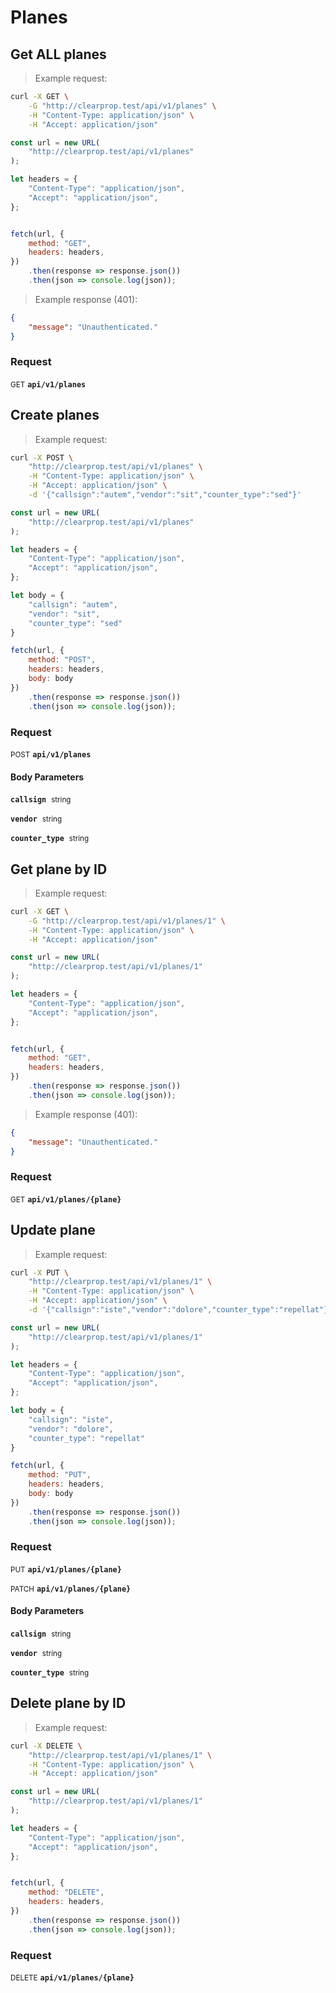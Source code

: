 # Planes


## Get ALL planes




> Example request:

```bash
curl -X GET \
    -G "http://clearprop.test/api/v1/planes" \
    -H "Content-Type: application/json" \
    -H "Accept: application/json"
```

```javascript
const url = new URL(
    "http://clearprop.test/api/v1/planes"
);

let headers = {
    "Content-Type": "application/json",
    "Accept": "application/json",
};


fetch(url, {
    method: "GET",
    headers: headers,
})
    .then(response => response.json())
    .then(json => console.log(json));
```


> Example response (401):

```json
{
    "message": "Unauthenticated."
}
```

### Request
<small class="badge badge-green">GET</small>
 **`api/v1/planes`**



## Create planes




> Example request:

```bash
curl -X POST \
    "http://clearprop.test/api/v1/planes" \
    -H "Content-Type: application/json" \
    -H "Accept: application/json" \
    -d '{"callsign":"autem","vendor":"sit","counter_type":"sed"}'

```

```javascript
const url = new URL(
    "http://clearprop.test/api/v1/planes"
);

let headers = {
    "Content-Type": "application/json",
    "Accept": "application/json",
};

let body = {
    "callsign": "autem",
    "vendor": "sit",
    "counter_type": "sed"
}

fetch(url, {
    method: "POST",
    headers: headers,
    body: body
})
    .then(response => response.json())
    .then(json => console.log(json));
```



### Request
<small class="badge badge-black">POST</small>
 **`api/v1/planes`**

<h4 class="fancy-heading-panel"><b>Body Parameters</b></h4>
<code><b>callsign</b></code>&nbsp; <small>string</small>     <br>
    

<code><b>vendor</b></code>&nbsp; <small>string</small>     <br>
    

<code><b>counter_type</b></code>&nbsp; <small>string</small>     <br>
    



## Get plane by ID




> Example request:

```bash
curl -X GET \
    -G "http://clearprop.test/api/v1/planes/1" \
    -H "Content-Type: application/json" \
    -H "Accept: application/json"
```

```javascript
const url = new URL(
    "http://clearprop.test/api/v1/planes/1"
);

let headers = {
    "Content-Type": "application/json",
    "Accept": "application/json",
};


fetch(url, {
    method: "GET",
    headers: headers,
})
    .then(response => response.json())
    .then(json => console.log(json));
```


> Example response (401):

```json
{
    "message": "Unauthenticated."
}
```

### Request
<small class="badge badge-green">GET</small>
 **`api/v1/planes/{plane}`**



## Update plane




> Example request:

```bash
curl -X PUT \
    "http://clearprop.test/api/v1/planes/1" \
    -H "Content-Type: application/json" \
    -H "Accept: application/json" \
    -d '{"callsign":"iste","vendor":"dolore","counter_type":"repellat"}'

```

```javascript
const url = new URL(
    "http://clearprop.test/api/v1/planes/1"
);

let headers = {
    "Content-Type": "application/json",
    "Accept": "application/json",
};

let body = {
    "callsign": "iste",
    "vendor": "dolore",
    "counter_type": "repellat"
}

fetch(url, {
    method: "PUT",
    headers: headers,
    body: body
})
    .then(response => response.json())
    .then(json => console.log(json));
```



### Request
<small class="badge badge-darkblue">PUT</small>
 **`api/v1/planes/{plane}`**

<small class="badge badge-purple">PATCH</small>
 **`api/v1/planes/{plane}`**

<h4 class="fancy-heading-panel"><b>Body Parameters</b></h4>
<code><b>callsign</b></code>&nbsp; <small>string</small>     <br>
    

<code><b>vendor</b></code>&nbsp; <small>string</small>     <br>
    

<code><b>counter_type</b></code>&nbsp; <small>string</small>     <br>
    



## Delete plane by ID




> Example request:

```bash
curl -X DELETE \
    "http://clearprop.test/api/v1/planes/1" \
    -H "Content-Type: application/json" \
    -H "Accept: application/json"
```

```javascript
const url = new URL(
    "http://clearprop.test/api/v1/planes/1"
);

let headers = {
    "Content-Type": "application/json",
    "Accept": "application/json",
};


fetch(url, {
    method: "DELETE",
    headers: headers,
})
    .then(response => response.json())
    .then(json => console.log(json));
```



### Request
<small class="badge badge-red">DELETE</small>
 **`api/v1/planes/{plane}`**





